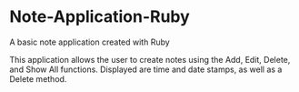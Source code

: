 # Note-Application-Ruby
A basic note application created with Ruby

This application allows the user to create notes using the
Add, Edit, Delete, and Show All functions. Displayed are time and date stamps, as well as a Delete method.
